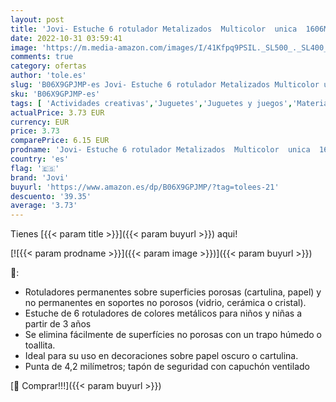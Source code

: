```yaml
---
layout: post
title: 'Jovi- Estuche 6 rotulador Metalizados  Multicolor  unica  1606M    color/modelo surtido'
date: 2022-10-31 03:59:41
image: 'https://m.media-amazon.com/images/I/41Kfpq9PSIL._SL500_._SL400_.jpg'
comments: true
category: ofertas
author: 'tole.es'
slug: 'B06X9GPJMP-es Jovi- Estuche 6 rotulador Metalizados Multicolor unica...'
sku: 'B06X9GPJMP-es'
tags: [ 'Actividades creativas','Juguetes','Juguetes y juegos','Material de escritura y dibujo para niños','Rotuladores de colores para niños','jovi','jovi-','rotulador','🇪🇸', ]
actualPrice: 3.73 EUR
currency: EUR
price: 3.73
comparePrice: 6.15 EUR
prodname: 'Jovi- Estuche 6 rotulador Metalizados  Multicolor  unica  1606M    color/modelo surtido'
country: 'es'
flag: '🇪🇸'
brand: 'Jovi'
buyurl: 'https://www.amazon.es/dp/B06X9GPJMP/?tag=tolees-21'
descuento: '39.35'
average: '3.73'
---
```


Tienes [{{< param title >}}]({{< param buyurl >}}) aqui!

[![{{< param prodname >}}]({{< param image >}})]({{< param buyurl >}})

🔎:

- Rotuladores permanentes sobre superficies porosas (cartulina, papel) y no permanentes en soportes no porosos (vidrio, cerámica o cristal).
- Estuche de 6 rotuladores de colores metálicos para niños y niñas a partir de 3 años
- Se elimina fácilmente de superfícies no porosas con un trapo húmedo o toallita.
- Ideal para su uso en decoraciones sobre papel oscuro o cartulina.
- Punta de 4,2 milímetros; tapón de seguridad con capuchón ventilado

[🛒 Comprar!!!]({{< param buyurl >}})

